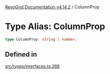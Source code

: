 [RevoGrid Documentation v4.14.2](README.md) / ColumnProp

# Type Alias: ColumnProp

```ts
type ColumnProp: string | number;
```

## Defined in

[src/types/interfaces.ts:268](https://github.com/revolist/revogrid/blob/29f379095274a66a187c28b49fe0e1fb4170d3ea/src/types/interfaces.ts#L268)
